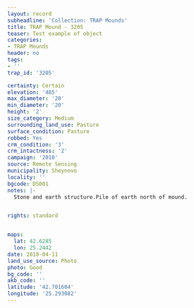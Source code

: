 ```yaml
---
layout: record
subheadline: 'Collection: TRAP Mounds'
title: TRAP Mound - 3205
teaser: Test example of object
categories:
- TRAP Mounds
header: no
tags:
- ''
trap_id: '3205'

certainty: Certain
elevation: '485'
max_diameter: '20'
min_diameter: '20'
height: '2'
size_category: Medium
surrounding_land_use: Pasture
surface_condition: Pasture
robbed: Yes
crm_condition: '3'
crm_intactness: '2'
campaign: '2010'
source: Remote Sensing
municipality: Sheynovo
locality: ''
bgcode: DS001
notes: |-
  Stone and earth structure.Pile of earth north of mound.


rights: standard


maps:
  lat: 42.6285
  lon: 25.2442
date: 2018-04-11
land_use_source: Photo
photo: Good
bg_code: ''
akb_code: ''
latitude: '42.701604'
longitude: '25.293082'
---
```


